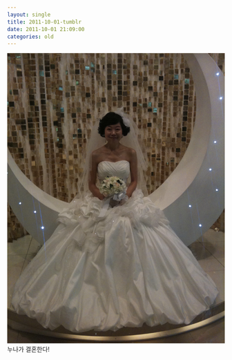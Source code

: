 ```yaml
---
layout: single
title: 2011-10-01-tumblr
date: 2011-10-01 21:09:00
categories: old
---
```

![image](/assets/images/10913291508.png )
누나가 결혼한다!

